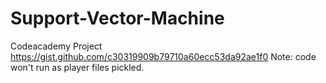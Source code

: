 # Support-Vector-Machine
Codeacademy Project
https://gist.github.com/c30319909b79710a60ecc53da92ae1f0
Note: code won't run as player files pickled.
